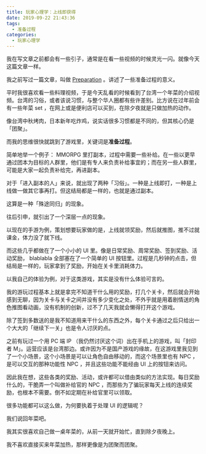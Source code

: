 ```yaml
---
title: 玩家心理学：上线即获得
date: 2019-09-22 21:43:36
tags:
  - 准备过程
categories:
  - 玩家心理学
---
```


我在写文章之前都会有一些引子，通常是在看一些视频的时候灵光一闪。就像今天这篇文章一样。

我之前写过一篇文章，叫做 [Preparation](https://www.ceplavia.com/2019/04/23/2019-04-23_%E7%8E%A9%E5%AE%B6%E5%BF%83%E7%90%86%E5%AD%A6%EF%BC%9Apreparation/) 。讲述了一些准备过程的意义。

平时我很喜欢看一些料理视频，于是今天乱看的时候看到了台湾一个年菜的介绍视频。台湾的习俗，或者该说习惯，与整个华人圈都有些许差别。比方说在过年前会有一些年菜 set ，在网上或是便利店可以买到，在除夕夜就是只做加热的动作。

像台湾中秋烤肉，日本新年吃炸鸡，说实话很多习惯都是不同的，但其核心仍是「团聚」。

而我的思维很快就跳到了游戏里，关键词是**准备过程**。

简单地举一个例子： MMORPG 里打副本，过程中需要一些补给。在一些以更早通过团本为目标的人群里，他们是有专人来负责补给事宜的；而在另一些人群里，可能是大家一起负责补给完，再进副本。

对于「进入副本的人」来说，就出现了两种「习俗」。一种是上线即打，一种是上线做一做其它事再打。但这结局都是一样的，也就是通过副本。

这算是一种「殊途同归」的现象。

往后引申，就引出了一个深层一点的现象。

以现在的手游为例，策划想要玩家做的是，上线就领奖励，然后就推图，推不过就课金，体力没了就下线。

而这些几乎都做在了一个小小的 UI 里。像是日常奖励、周常奖励、签到奖励、活动奖励， blablabla 全部塞在了一个简单的 UI 按钮里。过程是几秒钟的点击，但结局是一样的，玩家拿到了奖励，开始在关卡里消耗体力。

以我自己的体验为例，对于这类游戏，其实是没有什么体验可言的。

我的游玩过程基本上就是拿完不知道干什么用的奖励，打几个关卡，然后就会开始感到无聊，因为关卡与关卡之间并没有多少变化之处，不外乎就是用着剧情送的角色推图看动画，没有机制的创新，过不了几天我就会懒得打开这个游戏。

除了签到多数送的是我不知道用来干什么的东西之外，每个关卡通过之后只给出一个大大的「继续下一关」也是令人讨厌的点。

之前有玩过一个用 PC 端 IP （我仍然讨厌这个词）出在手机上的游戏，叫「封印者 M」。运营应该是台湾那边。或许因为不是国产游戏的缘故，在这游戏里我见到了一个小场景，这个小场景是可以让角色自由移动的，而这个场景里也有 NPC ，是可以交互的那种功能性 NPC ，并且这些功能不能经由 UI 上的按钮来访问。

因此我在想，这些各类的奖励、活动，或许都可以借由类似的方法实现。每日奖励什么的，干脆弄一个叫做补给官的 NPC ，而那些为了骗玩家每天上线的连续奖励，也根本不需要。倒不如定期在补给官里可以领取。

很多功能都可以这么做，为何要执着于处理 UI 的逻辑呢？

我们说回年菜吧。

我其实很喜欢自己做一桌年菜的，从前一天就开始忙，直到除夕夜晚上。

我不喜欢直接买来年菜加热，那样更像是为团聚而团聚。